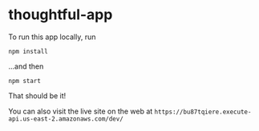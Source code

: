 # thoughtful-app

To run this app locally, run 
```
npm install
```
...and then 
``` 
npm start
```
That should be it!

You can also visit the live site on the web at `https://bu87tqiere.execute-api.us-east-2.amazonaws.com/dev/`
